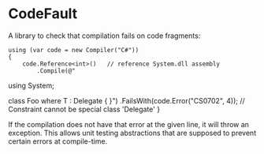 # CodeFault

A library to check that compilation fails on code fragments:

    using (var code = new Compiler("C#"))
    {
        code.Reference<int>()	// reference System.dll assembly
            .Compile(@"
using System;

class Foo<T> where T : Delegate
{
}")
            .FailsWith(code.Error("CS0702", 4)); // Constraint cannot be special class 'Delegate'
    }

If the compilation does not have that error at the given line,
it will throw an exception. This allows unit testing abstractions
that are supposed to prevent certain errors at compile-time.